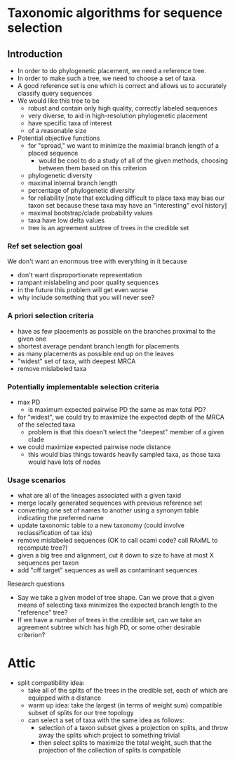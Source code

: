 
# Taxonomic algorithms for sequence selection

## Introduction
- In order to do phylogenetic placement, we need a reference tree.
- In order to make such a tree, we need to choose a set of taxa.
- A good reference set is one which is correct and allows us to accurately classify query sequences
- We would like this tree to be
  - robust and contain only high quality, correctly labeled sequences
  - very diverse, to aid in high-resolution phylogenetic placement
  - have specific taxa of interest
  - of a reasonable size
- Potential objective functions
  - for "spread," we want to minimize the maximial branch length of a placed sequence
    - would be cool to do a study of all of the given methods, choosing between them based on this criterion
  - phylogenetic diversity
  - maximal internal branch length
  - percentage of phylogenetic diversity
  - for reliability [note that excluding difficult to place taxa may bias our taxon set because these taxa may have an "interesting" evol history]
  - maximal bootstrap/clade probability values
  - taxa have low delta values
  - tree is an agreement subtree of trees in the credible set

### Ref set selection goal
We don't want an enormous tree with everything in it because

* don't want disproportionate representation
* rampant mislabeling and poor quality sequences
* in the future this problem will get even worse
* why include something that you will never see?

### A priori selection criteria
* have as few placements as possible on the branches proximal to the given one
* shortest average pendant branch length for placements
* as many placements as possible end up on the leaves
* "widest" set of taxa, with deepest MRCA
* remove mislabeled taxa

### Potentially implementable selection criteria
* max PD
  * is maximum expected pairwise PD the same as max total PD?
* for "widest", we could try to maximize the expected depth of the MRCA of the selected taxa
  * problem is that this doesn't select the "deepest" member of a given clade
* we could maximize expected pairwise node distance
  * this would bias things towards heavily sampled taxa, as those taxa would have lots of nodes

### Usage scenarios
* what are all of the lineages associated with a given taxid
* merge locally generated sequences with previous reference set
* converting one set of names to another using a synonym table indicating the preferred name
* update taxonomic table to a new taxonomy (could involve reclassification of tax ids)
* remove mislabeled sequences (OK to call ocaml code? call RAxML to recompute tree?)
* given a big tree and alignment, cut it down to size to have at most X sequences per taxon
* add "off target" sequences as well as contaminant sequences


Research questions
* Say we take a given model of tree shape. Can we prove that a given means of selecting taxa minimizes the expected branch length to the "reference" tree?
* If we have a number of trees in the credible set, can we take an agreement subtree which has high PD, or some other desirable criterion?




Attic
=====
- split compatibility idea:
  - take all of the splits of the trees in the credible set, each of which are equipped with a distance
  - warm up idea: take the largest (in terms of weight sum) compatible subset of splits for our tree topology
  - can select a set of taxa with the same idea as follows:
    - selection of a taxon subset gives a projection on splits, and throw away the splits which project to something trivial
    - then select splits to maximize the total weight, such that the projection of the collection of splits is compatible

